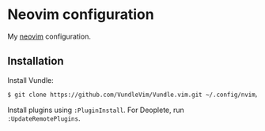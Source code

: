 # Neovim configuration

My [neovim](https://neovim.io/) configuration.

## Installation

Install Vundle:

```bash
$ git clone https://github.com/VundleVim/Vundle.vim.git ~/.config/nvim/bundle/Vundle.vim
```

Install plugins using `:PluginInstall`. For Deoplete, run
`:UpdateRemotePlugins`.
